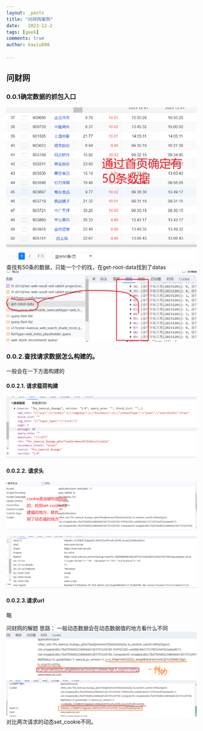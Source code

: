 ```yaml
---
layout: _posts
title: "问财网案例"
date:   2023-12-2
tags: [geek]
comments: true
author: kaxiu808  

---
```


## 问财网

### 0.0.1确定数据的抓包入口

![输入图片说明](/imgs/2023-12-02/IFbtyaHBPXB1uiDU.png)
查找有50条的数据，只能一个个的找，在get-root-data找到了datas
![get_datas](/imgs/2023-12-02/zo7pSraejCSE5L8M.png)
### 0.0.2.查找请求数据怎么构建的。
一般会在一下方面构建的
#### 0.0.2.1. 请求载荷构建
![输入图片说明](/imgs/2023-12-03/qwpMO6IF5YDuN6MV.png)
#### 0.0.2.2. 请求头
![set_cookie构建动态值的地方](/imgs/2023-12-03/DJT3iGzcNtuTUoQm.png)

![输入图片说明](/imgs/2023-12-03/U4op01EgTkpc82jx.png)
####  0.0.2.3.请求url
略

问财网的解题
思路：
一般动态数据会在动态数据值的地方看什么不同
![输入图片说明](/imgs/2023-12-03/stW6ekL0ebaUA7bE.png)
![输入图片说明](/imgs/2023-12-03/Bjtesyutym6Onvpy.png)
对比两次请求的动态set_cookie不同。


<!--stackedit_data:
eyJoaXN0b3J5IjpbNDEwNzY0MzIxLC01OTI4NDIzMDUsOTMwMj
g5NTI1LC0xMTAxNTc4MDc1LDExMzY3NTI3MTMsLTEwMDEwNzIx
NzNdfQ==
-->